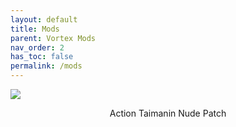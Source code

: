 ```yaml
---
layout: default
title: Mods
parent: Vortex Mods
nav_order: 2
has_toc: false
permalink: /mods
---
```


<div class="card">
  <a href="https://www.nexusmods.com/mods/2?game_id=7680" target="_blank">
    <img src="https://staticdelivery.nexusmods.com/mods/7680/images/headers/2_1746408573.jpg" class="banner"></a>
  <div class="container">
    <p style="text-align:center" class="text-delta">Action Taimanin Nude Patch</p>
  </div>
</div>
